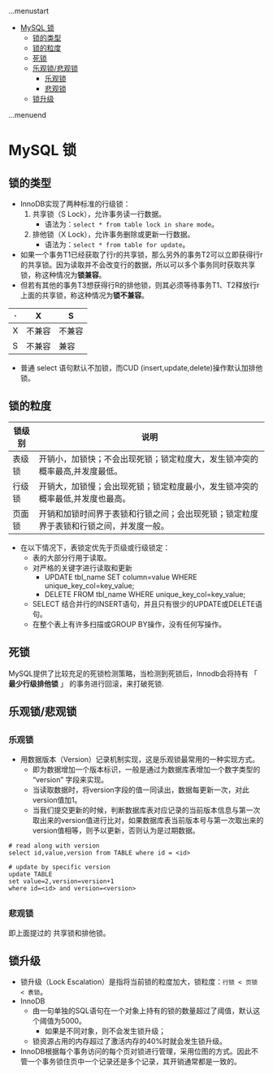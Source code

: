 ...menustart

- [MySQL 锁](#8dc99461a1c4b9110a35ea875b10b70d)
    - [锁的类型](#dfa8b5aa96cb4af6e6c28cf50b2a3c43)
    - [锁的粒度](#cbc301535e8455434b2bbd29a183e55d)
    - [死锁](#60461afa5afbcb0457a420056c14a6c9)
    - [乐观锁/悲观锁](#685a6699c143f3090ecdabcc3618a2c5)
        - [乐观锁](#bf97e7abc7c23d4f37d6da39acc011d8)
        - [悲观锁](#891f975efa0ad8ed8582636e0bd98e41)
    - [锁升级](#f631c0a2d27c606f697b1e5987b74732)

...menuend


<h2 id="8dc99461a1c4b9110a35ea875b10b70d"></h2>


# MySQL 锁

<h2 id="dfa8b5aa96cb4af6e6c28cf50b2a3c43"></h2>


## 锁的类型

- InnoDB实现了两种标准的行级锁：
    1. 共享锁（S Lock），允许事务读一行数据。
        - 语法为：`select * from table lock in share mode`。
    2. 排他锁（X Lock），允许事务删除或更新一行数据。
        - 语法为：`select * from table for update`。
- 如果一个事务T1已经获取了行r的共享锁，那么另外的事务T2可以立即获得行r的共享锁。因为读取并不会改变行的数据，所以可以多个事务同时获取共享锁，称这种情况为**锁兼容**。
- 但若有其他的事务T3想获得行R的排他锁，则其必须等待事务T1、T2释放行r上面的共享锁，称这种情况为**锁不兼容**。


· | X | S
--- | --- | ---
X | 不兼容 |  不兼容
S |  不兼容 |  兼容

- 普通 select 语句默认不加锁，而CUD (insert,update,delete)操作默认加排他锁。


<h2 id="cbc301535e8455434b2bbd29a183e55d"></h2>


## 锁的粒度

锁级别 | 说明
--- | ---
表级锁 | 开销小，加锁快；不会出现死锁；锁定粒度大，发生锁冲突的概率最高,并发度最低。
行级锁 | 开销大，加锁慢；会出现死锁；锁定粒度最小，发生锁冲突的概率最低,并发度也最高。
页面锁 | 开销和加锁时间界于表锁和行锁之间；会出现死锁；锁定粒度界于表锁和行锁之间，并发度一般。


- 在以下情况下，表锁定优先于页级或行级锁定：
    - 表的大部分行用于读取。
    - 对严格的关键字进行读取和更新
        - UPDATE tbl_name SET column=value WHERE unique_key_col=key_value;
        - DELETE FROM tbl_name WHERE unique_key_col=key_value;
    - SELECT 结合并行的INSERT语句，并且只有很少的UPDATE或DELETE语句。
    - 在整个表上有许多扫描或GROUP BY操作，没有任何写操作。


<h2 id="60461afa5afbcb0457a420056c14a6c9"></h2>


## 死锁

MySQL提供了比较充足的死锁检测策略，当检测到死锁后，Innodb会将持有 「 **最少行级排他锁** 」 的事务进行回滚，来打破死锁.

<h2 id="685a6699c143f3090ecdabcc3618a2c5"></h2>


## 乐观锁/悲观锁

<h2 id="bf97e7abc7c23d4f37d6da39acc011d8"></h2>


### 乐观锁

- 用数据版本（Version）记录机制实现，这是乐观锁最常用的一种实现方式。
    - 即为数据增加一个版本标识，一般是通过为数据库表增加一个数字类型的 “version” 字段来实现。
    - 当读取数据时，将version字段的值一同读出，数据每更新一次，对此version值加1。
    - 当我们提交更新的时候，判断数据库表对应记录的当前版本信息与第一次取出来的version值进行比对，如果数据库表当前版本号与第一次取出来的version值相等，则予以更新，否则认为是过期数据。


```mysql
# read along with version 
select id,value,version from TABLE where id = <id>

# update by specific version
update TABLE
set value=2,version=version+1
where id=<id> and version=<version>
```

<h2 id="891f975efa0ad8ed8582636e0bd98e41"></h2>


### 悲观锁

即上面提过的 共享锁和排他锁。

<h2 id="f631c0a2d27c606f697b1e5987b74732"></h2>


## 锁升级

- 锁升级（Lock Escalation）是指将当前锁的粒度加大，锁粒度：`行锁 < 页锁 < 表锁`。
- InnoDB
    - 由一句单独的SQL语句在一个对象上持有的锁的数量超过了阈值，默认这个阈值为5000。
        - 如果是不同对象，则不会发生锁升级；
    - 锁资源占用的内存超过了激活内存的40%时就会发生锁升级。
- InnoDB根据每个事务访问的每个页对锁进行管理，采用位图的方式。因此不管一个事务锁住页中一个记录还是多个记录，其开销通常都是一致的。




